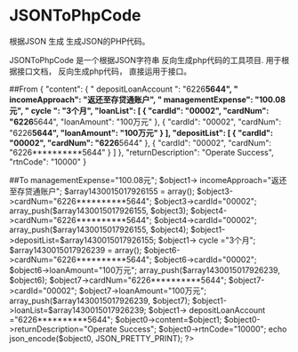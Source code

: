 # JSONToPhpCode
根据JSON 生成 生成JSON的PHP代码。 


JSONToPhpCode 是一个根据JSON字符串 反向生成php代码的工具项目. 用于根据接口文档， 反向生成php代码， 直接运用于接口。

##From 
     {
       "content": {
        " depositLoanAccount ": "6226**********5644",
        " incomeApproach": "返还至存贷通账户",
        " managementExpense": "100.08元",
        " cycle ": "3个月",
        "loanList": [
            {
                "cardId": "00002",
                "cardNum": "6226**********5644",
                "loanAmount": "100万元"
            },
            {
                "cardId": "00002",
                "cardNum": "6226**********5644",
                "loanAmount": "100万元"
            }
        ],
        "depositList": [
            {
                "cardId": "00002",
                "cardNum": "6226**********5644"
            },
            {
                "cardId": "00002",
                "cardNum": "6226**********5644"
            }
        ]
     },
      "returnDescription": "Operate Success",
      "rtnCode": "10000"
     }


##To
    <?php
      error_reporting(0);
      header('Content-Type: application/json');
      $object1-> managementExpense="100.08元";
      $object1-> incomeApproach="返还至存贷通账户";
      $array1430015017926155 = array();
      $object3->cardNum="6226**********5644";
      $object3->cardId="00002";
      array_push($array1430015017926155, $object3);
      $object4->cardNum="6226**********5644";
      $object4->cardId="00002";
      array_push($array1430015017926155, $object4);
      $object1->depositList=$array1430015017926155;
      $object1-> cycle ="3个月";
      $array1430015017926239 = array();
      $object6->cardNum="6226**********5644";
      $object6->cardId="00002";
      $object6->loanAmount="100万元";
      array_push($array1430015017926239, $object6);
      $object7->cardNum="6226**********5644";
      $object7->cardId="00002";
      $object7->loanAmount="100万元";
      array_push($array1430015017926239, $object7);
      $object1->loanList=$array1430015017926239;
      $object1-> depositLoanAccount ="6226**********5644";
      $object0->content=$object1;
      $object0->returnDescription="Operate Success";
      $object0->rtnCode="10000";
      echo json_encode($object0, JSON_PRETTY_PRINT);
     ?>

